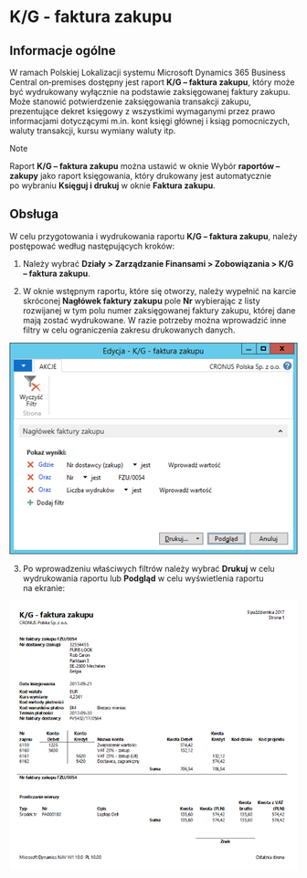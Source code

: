 # K/G - faktura zakupu

## Informacje ogólne

W ramach Polskiej Lokalizacji systemu Microsoft Dynamics 365 Business Central on‑premises dostępny jest raport **K/G – faktura zakupu**, który może być wydrukowany wyłącznie na podstawie zaksięgowanej faktury zakupu. Może stanowić potwierdzenie zaksięgowania transakcji zakupu, prezentujące dekret księgowy z wszystkimi wymaganymi przez prawo informacjami dotyczącymi m.in. kont księgi głównej i ksiąg pomocniczych, waluty transakcji, kursu wymiany waluty itp.

>[!NOTE]
>Raport **K/G – faktura zakupu** można ustawić w oknie
Wybór **raportów – zakupy** jako raport księgowania, który drukowany
jest automatycznie po wybraniu **Księguj i drukuj** w oknie **Faktura
zakupu**.

## Obsługa

W celu przygotowania i wydrukowania raportu **K/G – faktura zakupu**,
należy postępować według następujących kroków:

1.  Należy wybrać **Działy \> Zarządzanie Finansami \> Zobowiązania \>
    K/G – faktura zakupu**.

2.  W oknie wstępnym raportu, które się otworzy, należy wypełnić
    na karcie skróconej **Nagłówek faktury zakupu** pole **Nr**
    wybierając z listy rozwijanej w tym polu numer zaksięgowanej
    faktury zakupu, której dane mają zostać wydrukowane. W razie
    potrzeby można wprowadzić inne filtry w celu ograniczenia zakresu
    drukowanych danych.

  ![](media/image456.png)

3.  Po wprowadzeniu właściwych filtrów należy wybrać **Drukuj** w celu
    wydrukowania raportu lub **Podgląd** w celu wyświetlenia raportu
    na ekranie:

  ![](media/image457.png)